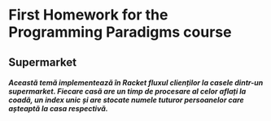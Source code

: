 # First Homework for the Programming Paradigms course

## Supermarket 
##### Această temă implementează în Racket fluxul clienților la casele dintr-un supermarket. Fiecare casă are un timp de procesare al celor aflați la coadă, un index unic și are stocate numele tuturor persoanelor care așteaptă la casa respectivă.
